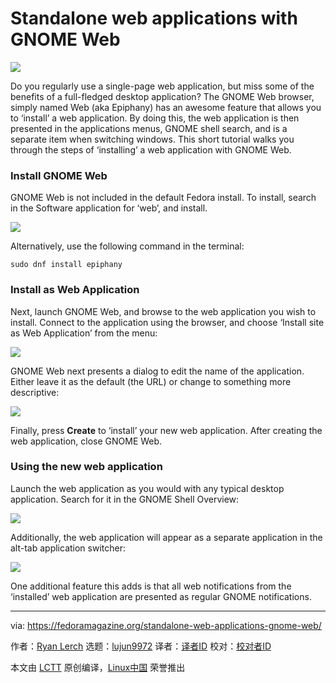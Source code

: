 [#]: collector: (lujun9972)
[#]: translator: ( )
[#]: reviewer: ( )
[#]: publisher: ( )
[#]: subject: (Standalone web applications with GNOME Web)
[#]: via: (https://fedoramagazine.org/standalone-web-applications-gnome-web/)
[#]: author: (Ryan Lerch https://fedoramagazine.org/introducing-flatpak/)
[#]: url: ( )

Standalone web applications with GNOME Web
======
![](https://fedoramagazine.org/wp-content/uploads/2018/11/gnome-web-816x345.jpg)

Do you regularly use a single-page web application, but miss some of the benefits of a full-fledged desktop application? The GNOME Web browser, simply named Web (aka Epiphany) has an awesome feature that allows you to ‘install’ a web application. By doing this, the web application is then presented in the applications menus, GNOME shell search, and is a separate item when switching windows. This short tutorial walks you through the steps of ‘installing’ a web application with GNOME Web.

### Install GNOME Web

GNOME Web is not included in the default Fedora install. To install, search in the Software application for ‘web’, and install.

![][1]

Alternatively, use the following command in the terminal:

```
sudo dnf install epiphany
```

### Install as Web Application

Next, launch GNOME Web, and browse to the web application you wish to install. Connect to the application using the browser, and choose ‘Install site as Web Application’ from the menu:

![][2]

GNOME Web next presents a dialog to edit the name of the application. Either leave it as the default (the URL) or change to something more descriptive:

![][3]

Finally, press **Create** to ‘install’ your new web application. After creating the web application, close GNOME Web.

### Using the new web application

Launch the web application as you would with any typical desktop application. Search for it in the GNOME Shell Overview:

![][4]

Additionally, the web application will appear as a separate application in the alt-tab application switcher:

![][5]

One additional feature this adds is that all web notifications from the ‘installed’ web application are presented as regular GNOME notifications.


--------------------------------------------------------------------------------

via: https://fedoramagazine.org/standalone-web-applications-gnome-web/

作者：[Ryan Lerch][a]
选题：[lujun9972][b]
译者：[译者ID](https://github.com/译者ID)
校对：[校对者ID](https://github.com/校对者ID)

本文由 [LCTT](https://github.com/LCTT/TranslateProject) 原创编译，[Linux中国](https://linux.cn/) 荣誉推出

[a]: https://fedoramagazine.org/introducing-flatpak/
[b]: https://github.com/lujun9972
[1]: https://fedoramagazine.org/wp-content/uploads/2018/11/gnome-web-in-gnome-software.png
[2]: https://fedoramagazine.org/wp-content/uploads/2018/11/freenode-page-in-gnome-web.png
[3]: https://fedoramagazine.org/wp-content/uploads/2018/11/edit-web-application-in-GNOME-web.png
[4]: https://fedoramagazine.org/wp-content/uploads/2018/11/web-application-in-overview.jpg
[5]: https://fedoramagazine.org/wp-content/uploads/2018/11/web-app-in-app-switcher.jpg
